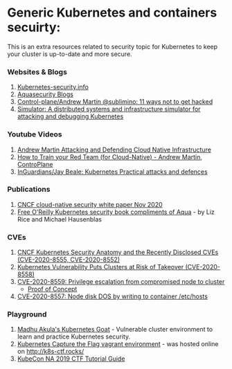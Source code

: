 # Generic Kubernetes and containers secuirty:

This is an extra resources related to security topic for Kubernetes to keep your cluster is up-to-date and more secure.

### Websites & Blogs

1. [Kubernetes-security.info](https://kubernetes-security.info/) 
1. [Aquasecurity Blogs](https://blog.aquasec.com/)
1. [Control-plane/Andrew Martin @sublimino: 11 ways not to get hacked](https://control-plane.io/posts/11-ways-not-to-get-hacked/)
1. [Simulator: A distributed systems and infrastructure simulator for attacking and debugging Kubernetes](https://github.com/kubernetes-simulator/simulator)

### Youtube Videos

1. [Andrew Martin Attacking and Defending Cloud Native Infrastructure](https://youtu.be/TXems9GPWMs)
1. [How to Train your Red Team (for Cloud-Native) - Andrew Martin, ControPlane](https://youtu.be/LJrSAPUNHvE)
1. [InGuardians/Jay Beale: Kubernetes Practical attacks and defences](https://youtu.be/LtCx3zZpOfs)

### Publications
1. [CNCF cloud-native security white paper Nov 2020](https://github.com/cncf/sig-security/blob/master/security-whitepaper/CNCF_cloud-native-security-whitepaper-Nov2020.pdf)
1. [Free O'Reilly Kubernetes security book compliments of Aqua](https://info.aquasec.com/kubernetes-security) - by Liz Rice and Michael Hausenblas

### CVEs
1. [CNCF Kubernetes Security Anatomy and the Recently Disclosed CVEs (CVE-2020-8555, CVE-2020-8552)](https://youtu.be/Dp1RCYCpyJk)
1. [Kubernetes Vulnerability Puts Clusters at Risk of Takeover (CVE-2020-8558)](https://unit42.paloaltonetworks.com/cve-2020-8558/)
1. [CVE-2020-8559: Privilege escalation from compromised node to cluster](https://github.com/kubernetes/kubernetes/issues/92914)
    - [Proof of Concept](https://github.com/tdwyer/CVE-2020-8559)
1. [CVE-2020-8557: Node disk DOS by writing to container /etc/hosts](https://github.com/kubernetes/kubernetes/issues/93032)

### Playground

1. [Madhu Akula's Kubernetes Goat](https://github.com/madhuakula/kubernetes-goat) - Vulnerable cluster environment to learn and practice Kubernetes security.
1. [Kubernetes Capture the Flag vagrant environment](https://github.com/NodyHub/k8s-ctf-rocks) - was hosted online on http://k8s-ctf.rocks/
1. [KubeCon NA 2019 CTF Tutorial Guide](https://securekubernetes.com/)
